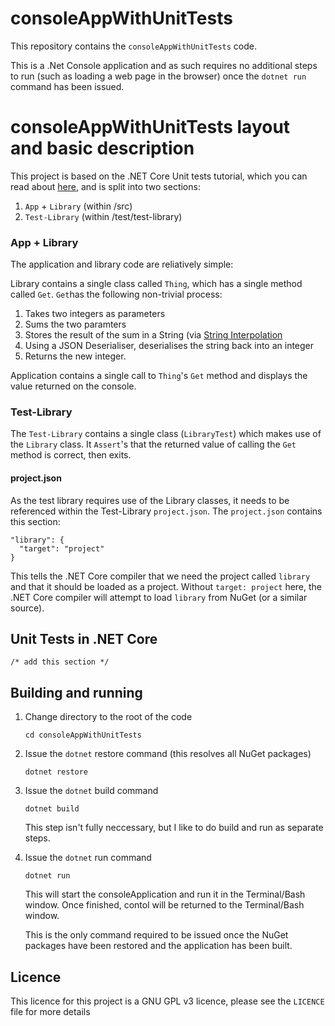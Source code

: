 # consoleAppWithUnitTests
This repository contains the `consoleAppWithUnitTests` code.

This is a .Net Console application and as such requires no additional steps to run (such as loading a web page in the browser) once the `dotnet run` command has been issued.

# consoleAppWithUnitTests layout and basic description

This project is based on the .NET Core Unit tests tutorial, which you can read about [here](https://docs.microsoft.com/en-us/dotnet/articles/core/testing/unit-testing-with-dotnet-test), and is split into two sections:

1. `App` + `Library` (within /src)
2. `Test-Library` (within /test/test-library)

### App + Library

The application and library code are reliatively simple:

Library contains a single class called `Thing`, which has a single method called `Get`. `Get`has the following non-trivial process:

1. Takes two integers as parameters
1. Sums the two paramters
1. Stores the result of the sum in a String (via [String Interpolation](https://msdn.microsoft.com/en-GB/library/dn961160.aspx?f=255&MSPPError=-2147217396)
1. Using a JSON Deserialiser, deserialises the string back into an integer
1. Returns the new integer.

Application contains a single call to `Thing`'s `Get` method and displays the value returned on the console.

### Test-Library

The `Test-Library` contains a single class (`LibraryTest`) which makes use of the `Library` class. It `Assert`'s that the returned value of calling the `Get` method is correct, then exits.

#### project.json

As the test library requires use of the Library classes, it needs to be referenced within the Test-Library `project.json`. The `project.json` contains this section:

    "library": {
      "target": "project"
    }

This tells the .NET Core compiler that we need the project called `library` and that it should be loaded as a project. Without `target: project` here, the .NET Core compiler will attempt to load `library` from NuGet (or a similar source).

## Unit Tests in .NET Core

    /* add this section */

## Building and running
1. Change directory to the root of the code

    `cd consoleAppWithUnitTests`

1. Issue the `dotnet` restore command (this resolves all NuGet packages)

    `dotnet restore`

1. Issue the `dotnet` build command

    `dotnet build`

    This step isn't fully neccessary, but I like to do build and run as separate steps.

1. Issue the `dotnet` run command

    `dotnet run`

    This will start the consoleApplication and run it in the Terminal/Bash window. Once finished, contol will be returned to the Terminal/Bash window.

    This is the only command required to be issued once the NuGet packages have been restored and the application has been built.

## Licence

This licence for this project is a GNU GPL v3 licence, please see the `LICENCE` file for more details
